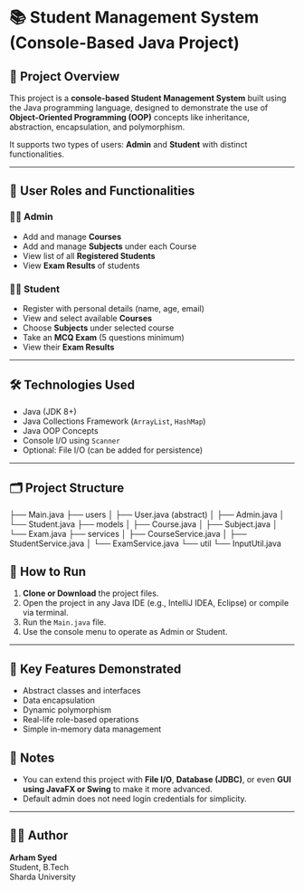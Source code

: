 # 📚 Student Management System (Console-Based Java Project)

## 🧾 Project Overview

This project is a **console-based Student Management System** built using the Java programming language, designed to demonstrate the use of **Object-Oriented Programming (OOP)** concepts like inheritance, abstraction, encapsulation, and polymorphism.

It supports two types of users: **Admin** and **Student** with distinct functionalities.

---

## 👤 User Roles and Functionalities

### 👩‍💼 Admin
- Add and manage **Courses**
- Add and manage **Subjects** under each Course
- View list of all **Registered Students**
- View **Exam Results** of students

### 👨‍🎓 Student
- Register with personal details (name, age, email)
- View and select available **Courses**
- Choose **Subjects** under selected course
- Take an **MCQ Exam** (5 questions minimum)
- View their **Exam Results**

---

## 🛠️ Technologies Used

- Java (JDK 8+)
- Java Collections Framework (`ArrayList`, `HashMap`)
- Java OOP Concepts
- Console I/O using `Scanner`
- Optional: File I/O (can be added for persistence)

---

## 🗂️ Project Structure

├── Main.java
├── users
│ ├── User.java (abstract)
│ ├── Admin.java
│ └── Student.java
├── models
│ ├── Course.java
│ ├── Subject.java
│ └── Exam.java
├── services
│ ├── CourseService.java
│ ├── StudentService.java
│ └── ExamService.java
└── util
└── InputUtil.java
## 🚀 How to Run

1. **Clone or Download** the project files.
2. Open the project in any Java IDE (e.g., IntelliJ IDEA, Eclipse) or compile via terminal.
3. Run the `Main.java` file.
4. Use the console menu to operate as Admin or Student.

---

## 🧠 Key Features Demonstrated

- Abstract classes and interfaces
- Data encapsulation
- Dynamic polymorphism
- Real-life role-based operations
- Simple in-memory data management



## 📌 Notes

- You can extend this project with **File I/O**, **Database (JDBC)**, or even **GUI using JavaFX or Swing** to make it more advanced.
- Default admin does not need login credentials for simplicity.

---

## 👨‍💻 Author

**Arham Syed**  
Student, B.Tech  
Sharda University

